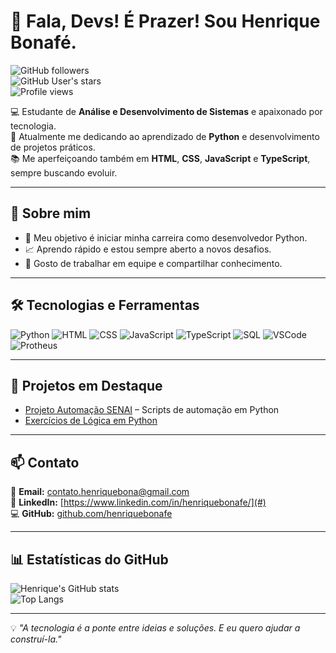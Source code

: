 # 👋 Fala, Devs! É Prazer! Sou Henrique Bonafé.

![GitHub followers](https://img.shields.io/github/followers/henriquebonafe?style=social)  
![GitHub User's stars](https://img.shields.io/github/stars/henriquebonafe?style=social)  
![Profile views](https://komarev.com/ghpvc/?username=henriquebonafe&color=blue)

💻 Estudante de **Análise e Desenvolvimento de Sistemas** e apaixonado por tecnologia.  
🐍 Atualmente me dedicando ao aprendizado de **Python** e desenvolvimento de projetos práticos.  
📚 Me aperfeiçoando também em **HTML**, **CSS**, **JavaScript** e **TypeScript**, sempre buscando evoluir.  

---

## 🚀 Sobre mim  
- 🎯 Meu objetivo é iniciar minha carreira como desenvolvedor Python.  
- 📈 Aprendo rápido e estou sempre aberto a novos desafios.  
- 🤝 Gosto de trabalhar em equipe e compartilhar conhecimento.  

---

## 🛠️ Tecnologias e Ferramentas  
![Python](https://img.shields.io/badge/Python-3776AB?style=for-the-badge&logo=python&logoColor=white)
![HTML](https://img.shields.io/badge/HTML5-E34F26?style=for-the-badge&logo=html5&logoColor=white)
![CSS](https://img.shields.io/badge/CSS3-1572B6?style=for-the-badge&logo=css3&logoColor=white)
![JavaScript](https://img.shields.io/badge/JavaScript-F7DF1E?style=for-the-badge&logo=javascript&logoColor=black)
![TypeScript](https://img.shields.io/badge/TypeScript-3178C6?style=for-the-badge&logo=typescript&logoColor=white)
![SQL](https://img.shields.io/badge/SQL-336791?style=for-the-badge&logo=postgresql&logoColor=white)
![VSCode](https://img.shields.io/badge/VSCode-007ACC?style=for-the-badge&logo=visual-studio-code&logoColor=white)
![Protheus](https://img.shields.io/badge/ERP%20Protheus-009688?style=for-the-badge)

---

## 📌 Projetos em Destaque  
- [Projeto Automação SENAI](#) – Scripts de automação em Python  
- [Exercícios de Lógica em Python](#)  

---

## 📫 Contato  
📧 **Email:** contato.henriquebona@gmail.com  
💼 **LinkedIn:** [https://www.linkedin.com/in/henriquebonafe/](#)  
💻 **GitHub:** [github.com/henriquebonafe](https://github.com/henriquebonafe)  

---

## 📊 Estatísticas do GitHub  
![Henrique's GitHub stats](https://github-readme-stats.vercel.app/api?username=henriquebonafe&show_icons=true&theme=tokyonight)  
![Top Langs](https://github-readme-stats.vercel.app/api/top-langs/?username=henriquebonafe&layout=compact&theme=tokyonight)

---

💡 *"A tecnologia é a ponte entre ideias e soluções. E eu quero ajudar a construí-la."*


